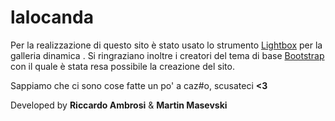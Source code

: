 # lalocanda
Per la realizzazione di questo sito è stato usato lo strumento [Lightbox](http://lokeshdhakar.com/projects/lightbox2/) per la galleria dinamica .
Si ringraziano inoltre i creatori del tema di base [Bootstrap](http://getbootstrap.com) con il quale è stata resa possibile la creazione del sito.

Sappiamo che ci sono cose fatte un po' a caz#o, scusateci **<3**

Developed by **Riccardo Ambrosi** & **Martin Masevski**

